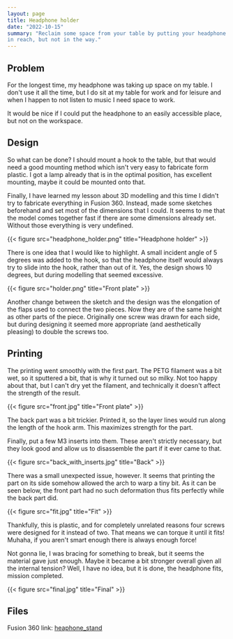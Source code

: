 ```yaml
---
layout: page
title: Headphone holder
date: "2022-10-15"
summary: "Reclaim some space from your table by putting your headphone where it is still
in reach, but not in the way."
---
```


## Problem

For the longest time, my headphone was taking up space on my table. I don't use it
all the time, but I do sit at my table for work and for leisure and when I happen to
not listen to music I need space to work.

It would be nice if I could put the headphone to an easily accessible place, but not
on the workspace.

## Design

So what can be done? I should mount a hook to the table, but that would need a good mounting
method which isn't very easy to fabricate form plastic. I got a lamp already that is in the
optimal position, has excellent mounting, maybe it could be mounted onto that.

Finally, I have learned my lesson about 3D modelling and this time I didn't try to fabricate
everything in Fusion 360. Instead, made some sketches beforehand and set most of the
dimensions that I could. It seems to me that the model comes together fast if there are some
dimensions already set. Without those everything is very undefined.

{{< figure src="headphone_holder.png" title="Headphone holder" >}}

There is one idea that I would like to highlight. A small incident angle of 5 degrees was
added to the hook, so that the headphone itself would always try to slide into the hook,
rather than out of it. Yes, the design shows 10 degrees, but during modelling that seemed
excessive.

{{< figure src="holder.png" title="Front plate" >}}

Another change between the sketch and the design was the elongation of the flaps used to
connect the two pieces. Now they are of the same height as other parts of the piece.
Originally one screw was drawn for each side, but during designing
it seemed more appropriate (and aesthetically pleasing) to double the screws too.

## Printing

The printing went smoothly with the first part. The PETG filament was a bit wet, so it
sputtered a bit, that is why it turned out so milky. Not too happy about that, but I can't
dry yet the filament, and technically it doesn't affect the strength of the result.

{{< figure src="front.jpg" title="Front plate" >}}

The back part was a bit trickier. Printed it, so the layer lines would run along the length
of the hook arm. This maximizes strength for the part.

Finally, put a few M3 inserts into them. These aren't strictly necessary, but they look good
and allow us to disassemble the part if it ever came to that.

{{< figure src="back_with_inserts.jpg" title="Back" >}}

There was a small unexpected issue, however. It seems that printing the part on its side
somehow allowed the arch to warp a tiny bit. As it can be seen below, the front part had
no such deformation thus fits perfectly while the back part did.

{{< figure src="fit.jpg" title="Fit" >}}

Thankfully, this is plastic, and for completely unrelated reasons four screws were designed
for it instead of two. That means we can torque it until it fits! Muhaha, if you aren't
smart enough there is always enough force!

Not gonna lie, I was bracing for something to break, but it seems the material gave just
enough. Maybe it became a bit stronger overall given all the internal tension? Well, I have
no idea, but it is done, the headphone fits, mission completed.

{{< figure src="final.jpg" title="Final" >}}

## Files

Fusion 360 link: [heaphone_stand](https://drive.google.com/file/d/1gabkOTwsyeXRfXbeHZjVoOgK3Ei3-Fd1/view?usp=sharing)
